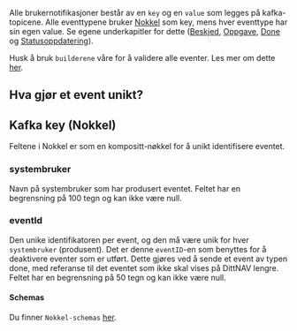 Alle brukernotifikasjoner består av en `key` og en `value` som legges på kafka-topicene. Alle eventtypene bruker [Nokkel]() som key, 
mens hver eventtype har sin egen value. Se egene underkapitler for dette ([Beskjed](./beskjed/beskrivelse.md), [Oppgave](./oppgave/beskrivelse.md), [Done](./done/beskrivelse.md) og [Statusoppdatering](./statusoppdatering/beskrivelse.md)).

Husk å bruk `builderene` våre for å validere alle eventer. Les mer om dette [her](../builder.md).

## Hva gjør et event unikt?


## Kafka key (Nokkel)
Feltene i Nokkel er som en kompositt-nøkkel for å unikt identifisere eventet.

### systembruker
Navn på systembruker som har produsert eventet. Feltet har en begrensning på 100 tegn og kan ikke være null. 

### eventId
Den unike identifikatoren per event, og den må være unik for hver `systembruker` (produsent). Det er denne `eventID`-en som benyttes for å deaktivere eventer som er utført. Dette gjøres ved å sende et event av typen done, med referanse til det eventet som ikke skal vises på DittNAV lengre. Feltet har en begrensning på 50 tegn og kan ikke være null. 

#### Schemas
Du finner `Nokkel-schemas` [her](https://github.com/navikt/brukernotifikasjon-schemas/blob/master/src/main/avro/nokkel.avsc).
